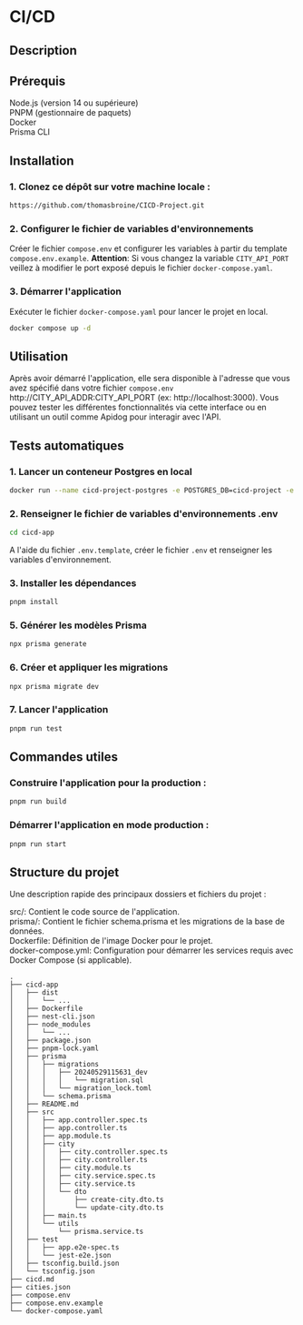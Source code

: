 # CI/CD

## Description

## Prérequis

Node.js (version 14 ou supérieure)  
PNPM (gestionnaire de paquets)  
Docker  
Prisma CLI

## Installation

### 1. Clonez ce dépôt sur votre machine locale :

```bash
https://github.com/thomasbroine/CICD-Project.git
```

### 2. Configurer le fichier de variables d'environnements

Créer le fichier `compose.env` et configurer les variables à partir du template `compose.env.example`.
**Attention**: Si vous changez la variable `CITY_API_PORT` veillez à modifier le port exposé depuis le fichier `docker-compose.yaml`.

### 3. Démarrer l'application

Exécuter le fichier `docker-compose.yaml` pour lancer le projet en local.
```bash
docker compose up -d
```

## Utilisation

Après avoir démarré l'application, elle sera disponible à l'adresse que vous avez spécifié dans votre fichier `compose.env` http://CITY_API_ADDR:CITY_API_PORT (ex: http://localhost:3000).
Vous pouvez tester les différentes fonctionnalités via cette interface ou en utilisant un outil comme Apidog pour interagir avec l'API.

## Tests automatiques

### 1. Lancer un conteneur Postgres en local

```bash
docker run --name cicd-project-postgres -e POSTGRES_DB=cicd-project -e POSTGRES_USER=cicd -e POSTGRES_PASSWORD=cicd -p 5432:5432 -d postgres
```

### 2. Renseigner le fichier de variables d'environnements .env

```bash
cd cicd-app
```

A l'aide du fichier `.env.template`, créer le fichier `.env` et renseigner les variables d'environnement.

### 3. Installer les dépendances

```bash
pnpm install
```

### 5. Générer les modèles Prisma

```bash
npx prisma generate
```

### 6. Créer et appliquer les migrations

```bash
npx prisma migrate dev
```

### 7. Lancer l'application

```bash
pnpm run test
```

## Commandes utiles

### Construire l'application pour la production :

```bash
pnpm run build
```

### Démarrer l'application en mode production :

```bash
pnpm run start
```

## Structure du projet

Une description rapide des principaux dossiers et fichiers du projet :

src/: Contient le code source de l'application.  
prisma/: Contient le fichier schema.prisma et les migrations de la base de données.  
Dockerfile: Définition de l'image Docker pour le projet.  
docker-compose.yml: Configuration pour démarrer les services requis avec Docker Compose (si applicable).

```
.
├── cicd-app
│   ├── dist
│   │   └── ...
│   ├── Dockerfile
│   ├── nest-cli.json
│   ├── node_modules
│   │   └── ...
│   ├── package.json
│   ├── pnpm-lock.yaml
│   ├── prisma
│   │   ├── migrations
│   │   │   ├── 20240529115631_dev
│   │   │   │   └── migration.sql
│   │   │   └── migration_lock.toml
│   │   └── schema.prisma
│   ├── README.md
│   ├── src
│   │   ├── app.controller.spec.ts
│   │   ├── app.controller.ts
│   │   ├── app.module.ts
│   │   ├── city
│   │   │   ├── city.controller.spec.ts
│   │   │   ├── city.controller.ts
│   │   │   ├── city.module.ts
│   │   │   ├── city.service.spec.ts
│   │   │   ├── city.service.ts
│   │   │   └── dto
│   │   │       ├── create-city.dto.ts
│   │   │       └── update-city.dto.ts
│   │   ├── main.ts
│   │   └── utils
│   │       └── prisma.service.ts
│   ├── test
│   │   ├── app.e2e-spec.ts
│   │   └── jest-e2e.json
│   ├── tsconfig.build.json
│   └── tsconfig.json
├── cicd.md
├── cities.json
├── compose.env
├── compose.env.example
└── docker-compose.yaml
```
